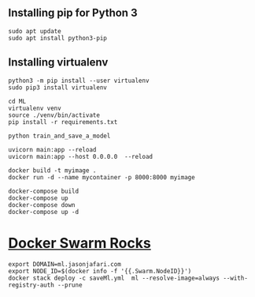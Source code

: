 

## Installing pip for Python 3
```
sudo apt update
sudo apt install python3-pip
```

## Installing virtualenv
```
python3 -m pip install --user virtualenv
sudo pip3 install virtualenv
```

```
cd ML
virtualenv venv
source ./venv/bin/activate
pip install -r requirements.txt

```

```
python train_and_save_a_model 
```


```
uvicorn main:app --reload
uvicorn main:app --host 0.0.0.0  --reload
```


```
docker build -t myimage .
docker run -d --name mycontainer -p 8000:8000 myimage
```

```
docker-compose build
docker-compose up
docker-compose down
docker-compose up -d
```

# [Docker Swarm Rocks](https://dockerswarm.rocks/)

```
export DOMAIN=ml.jasonjafari.com
export NODE_ID=$(docker info -f '{{.Swarm.NodeID}}')
docker stack deploy -c saveMl.yml  ml --resolve-image=always --with-registry-auth --prune
```